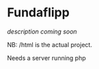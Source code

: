 Fundaflipp
==========
*description coming soon*

NB: /html is the actual project.

Needs a server running php

